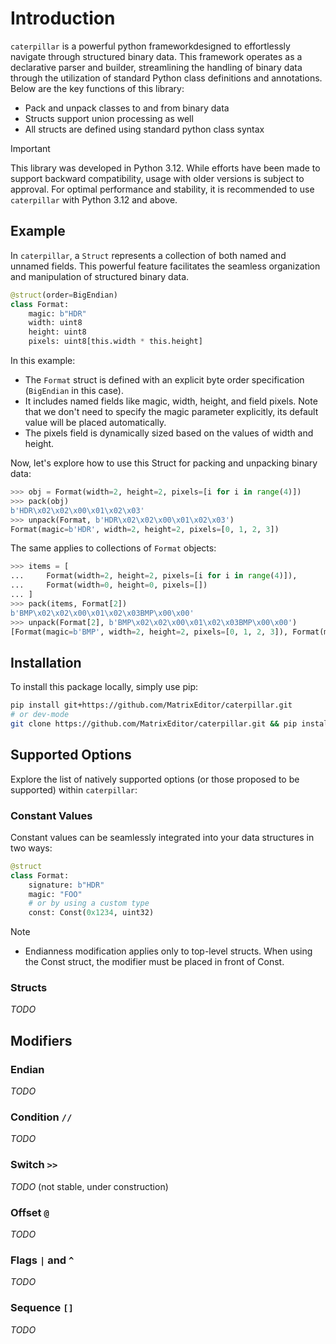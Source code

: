 # Introduction

`caterpillar` is a powerful python frameworkdesigned to effortlessly navigate through structured binary data. This framework operates as a declarative parser and builder, streamlining the handling of binary data through the utilization of standard Python class definitions and annotations. Below are the key functions of this library:

* Pack and unpack classes to and from binary data
* Structs support union processing as well
* All structs are defined using standard python class syntax

> [!IMPORTANT]
> This library was developed in Python 3.12. While efforts have been made to support
> backward compatibility, usage with older versions is subject to approval. For optimal
> performance and stability, it is recommended to use `caterpillar` with Python 3.12 and
> above.

## Example

In `caterpillar`, a `Struct` represents a collection of both named and unnamed fields.
This powerful feature facilitates the seamless organization and manipulation of
structured binary data.

```python
@struct(order=BigEndian)
class Format:
    magic: b"HDR"
    width: uint8
    height: uint8
    pixels: uint8[this.width * this.height]
```

In this example:

* The `Format` struct is defined with an explicit byte order specification (`BigEndian`
  in this case).
* It includes named fields like magic, width, height, and field pixels. Note that
  we don't need to specify the magic parameter explicitly, its default value will
  be placed automatically.
* The pixels field is dynamically sized based on the values of width and height.

Now, let's explore how to use this Struct for packing and unpacking binary data:
```python
>>> obj = Format(width=2, height=2, pixels=[i for i in range(4)])
>>> pack(obj)
b'HDR\x02\x02\x00\x01\x02\x03'
>>> unpack(Format, b'HDR\x02\x02\x00\x01\x02\x03')
Format(magic=b'HDR', width=2, height=2, pixels=[0, 1, 2, 3])
```

The same applies to collections of `Format` objects:
```python
>>> items = [
...     Format(width=2, height=2, pixels=[i for i in range(4)]),
...     Format(width=0, height=0, pixels=[])
... ]
>>> pack(items, Format[2])
b'BMP\x02\x02\x00\x01\x02\x03BMP\x00\x00'
>>> unpack(Format[2], b'BMP\x02\x02\x00\x01\x02\x03BMP\x00\x00')
[Format(magic=b'BMP', width=2, height=2, pixels=[0, 1, 2, 3]), Format(magic=b'BMP', width=0, height=0, pixels=[])]
```

## Installation

To install this package locally, simply use pip:
```bash
pip install git+https://github.com/MatrixEditor/caterpillar.git
# or dev-mode
git clone https://github.com/MatrixEditor/caterpillar.git && pip install -e caterpillar
```

## Supported Options

Explore the list of natively supported options (or those proposed to be supported) within `caterpillar`:

### Constant Values

Constant values can be seamlessly integrated into your data structures in two ways:

```python
@struct
class Format:
    signature: b"HDR"
    magic: "FOO"
    # or by using a custom type
    const: Const(0x1234, uint32)
```

> [!NOTE]
> * Endianness modification applies only to top-level structs. When using the
>   Const struct, the modifier must be placed in front of Const.

### Structs

*TODO*

## Modifiers

### Endian

*TODO*

### Condition `//`

*TODO*

### Switch `>>`

*TODO* (not stable, under construction)

### Offset `@`

*TODO*

### Flags `|` and `^`

*TODO*

### Sequence `[]`

*TODO*